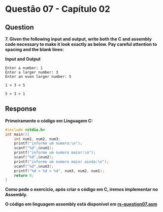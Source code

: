 # Questão 07 - Capítulo 02

## Question

**<p>7. Given the following input and output, write both the C and assembly code necessary to make it look exactly as below. Pay careful attention to spacing and the blank lines:</p>**

**Input and Output**
```
Enter a number: 1
Enter a larger number: 3
Enter an even larger number: 5

1 < 3 < 5

5 > 3 > 1
```

## Response

**Primeiramente o código em Linguagem C:**
```c
#include <stdio.h>
int main(){
    int num1, num2, num3;
    printf("informe um numero:\n");
    scanf("%d",&num1);
    printf("informe um numero maior:\n");
    scanf("%d",&num2);
    printf("informe um numero maior ainda:\n");
    scanf("%d",&num3);
    printf("%d > %d > %d", num3, num2, num1);
    return 0;
}
```

**Como pede o exercicio, após criar o código em C, iremos implementar no Assembly.**

**O código em linguagem assembly está disponivel em <a href="./rs-question07.asm">rs-question07.asm</a></p>**
